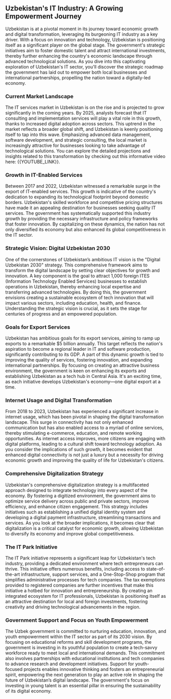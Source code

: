 ## Uzbekistan's IT Industry: A Growing Empowerment Journey

Uzbekistan is at a pivotal moment in its journey toward economic growth and digital transformation, leveraging its burgeoning IT industry as a key driver. With a focus on innovation and technology, Uzbekistan is positioning itself as a significant player on the global stage. The government's strategic initiatives aim to foster domestic talent and attract international investments, thereby further enhancing the country's economic landscape through advanced technological solutions. As you dive into this captivating exploration of Uzbekistan's IT sector, you'll discover the strategic roadmap the government has laid out to empower both local businesses and international partnerships, propelling the nation toward a digitally-led economy.

### Current Market Landscape

The IT services market in Uzbekistan is on the rise and is projected to grow significantly in the coming years. By 2025, analysts forecast that IT consulting and implementation services will play a vital role in this growth, thanks to increased digital adoption across sectors. This uptrend in the market reflects a broader global shift, and Uzbekistan is keenly positioning itself to tap into this wave. Emphasizing advanced data management, software development, and strategic consulting, the local market is increasingly attractive for businesses looking to take advantage of technological solutions. You can explore the detailed projections and insights related to this transformation by checking out this informative video here: {{YOUTUBE_LINK}}.

### Growth in IT-Enabled Services

Between 2017 and 2022, Uzbekistan witnessed a remarkable surge in the export of IT-enabled services. This growth is indicative of the country's dedication to expanding its technological footprint beyond domestic borders. Uzbekistan's skilled workforce and competitive pricing structures have made it an appealing destination for businesses seeking quality IT services. The government has systematically supported this industry growth by providing the necessary infrastructure and policy frameworks that foster innovation. By capitalizing on these dynamics, the nation has not only diversified its economy but also enhanced its global competitiveness in the IT sector.

### Strategic Vision: Digital Uzbekistan 2030

One of the cornerstones of Uzbekistan’s ambitious IT vision is the "Digital Uzbekistan 2030" strategy. This comprehensive framework aims to transform the digital landscape by setting clear objectives for growth and innovation. A key component is the goal to attract 1,000 foreign ITES (Information Technology Enabled Services) businesses to establish operations in Uzbekistan, thereby enhancing local expertise and transferring advanced technologies. By doing this, the government envisions creating a sustainable ecosystem of tech innovation that will impact various sectors, including education, health, and finance. Understanding the strategic vision is crucial, as it sets the stage for centuries of progress and an empowered population.

### Goals for Export Services

Uzbekistan has ambitious goals for its export services, aiming to ramp up exports to a remarkable $5 billion annually. This target reflects the nation's aspiration to become a regional leader in IT and software production, significantly contributing to its GDP. A part of this dynamic growth is tied to improving the quality of services, fostering innovation, and expanding international partnerships. By focusing on creating an attractive business environment, the government is keen on enhancing its exports and establishing Uzbekistan as a tech hub in Central Asia. It's an exciting time, as each initiative develops Uzbekistan's economy—one digital export at a time.

### Internet Usage and Digital Transformation

From 2018 to 2023, Uzbekistan has experienced a significant increase in internet usage, which has been pivotal in shaping the digital transformation landscape. This surge in connectivity has not only enhanced communication but has also enabled access to a myriad of online services, thereby stimulating e-commerce, education, and remote working opportunities. As internet access improves, more citizens are engaging with digital platforms, leading to a cultural shift toward technology adoption. As you consider the implications of such growth, it becomes evident that enhanced digital connectivity is not just a luxury but a necessity for driving economic growth and improving the quality of life for Uzbekistan's citizens.

### Comprehensive Digitalization Strategy

Uzbekistan's comprehensive digitalization strategy is a multifaceted approach designed to integrate technology into every aspect of the economy. By fostering a digitized environment, the government aims to optimize service delivery across public and private sectors, improve efficiency, and enhance citizen engagement. This strategy includes initiatives such as establishing a unified digital identity system and developing a digital payment infrastructure, streamlining transactions and services. As you look at the broader implications, it becomes clear that digitalization is a critical catalyst for economic growth, allowing Uzbekistan to diversify its economy and improve global competitiveness.

### The IT Park Initiative

The IT Park initiative represents a significant leap for Uzbekistan's tech industry, providing a dedicated environment where tech entrepreneurs can thrive. This initiative offers numerous benefits, including access to state-of-the-art infrastructure, support services, and a One-Stop-Shop program that simplifies administrative processes for tech companies. The tax exemptions provided to registered companies are further incentives that make this initiative a hotbed for innovation and entrepreneurship. By creating an integrated ecosystem for IT professionals, Uzbekistan is positioning itself as an attractive destination for local and foreign investments, fostering creativity and driving technological advancements in the region.

### Government Support and Focus on Youth Empowerment

The Uzbek government is committed to nurturing education, innovation, and youth empowerment within the IT sector as part of its 2030 vision. By focusing on educational reforms and skill development programs, the government is investing in its youthful population to create a tech-savvy workforce ready to meet local and international demands. This commitment also involves partnerships with educational institutions and tech companies to advance research and development initiatives. Support for youth-focused projects enables innovative thinking and fosters an entrepreneurial spirit, empowering the next generation to play an active role in shaping the future of Uzbekistan’s digital landscape. The government's focus on investing in young talent is an essential pillar in ensuring the sustainability of its digital economy.